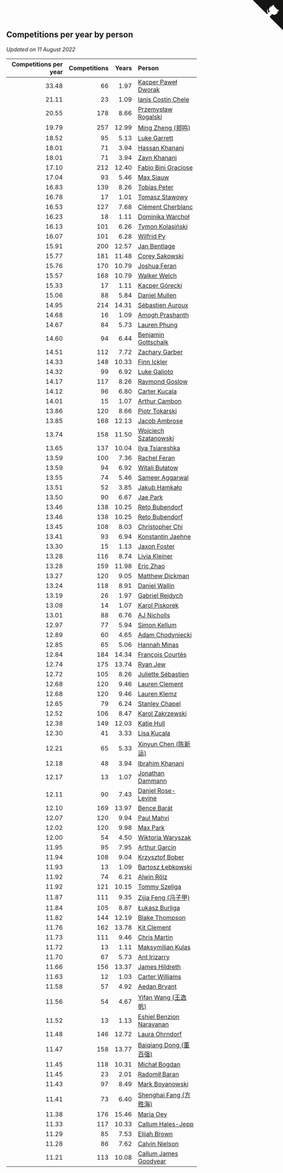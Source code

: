 ## Competitions per year by person

*Updated on 11 August 2022*

| Competitions per year | Competitions | Years | Person |
| ---: | ---: | ---: | :--- |
| 33.48 | 66 | 1.97 | [Kacper Paweł Dworak](https://www.worldcubeassociation.org/persons/2020DWOR01) |
| 21.11 | 23 | 1.09 | [Ianis Costin Chele](https://www.worldcubeassociation.org/persons/2021CHEL01) |
| 20.55 | 178 | 8.66 | [Przemysław Rogalski](https://www.worldcubeassociation.org/persons/2013ROGA02) |
| 19.79 | 257 | 12.99 | [Ming Zheng (郑鸣)](https://www.worldcubeassociation.org/persons/2009ZHEN11) |
| 18.52 | 95 | 5.13 | [Luke Garrett](https://www.worldcubeassociation.org/persons/2017GARR05) |
| 18.01 | 71 | 3.94 | [Hassan Khanani](https://www.worldcubeassociation.org/persons/2018KHAN26) |
| 18.01 | 71 | 3.94 | [Zayn Khanani](https://www.worldcubeassociation.org/persons/2018KHAN28) |
| 17.10 | 212 | 12.40 | [Fabio Bini Graciose](https://www.worldcubeassociation.org/persons/2010GRAC02) |
| 17.04 | 93 | 5.46 | [Max Siauw](https://www.worldcubeassociation.org/persons/2017SIAU02) |
| 16.83 | 139 | 8.26 | [Tobias Peter](https://www.worldcubeassociation.org/persons/2014PETE03) |
| 16.78 | 17 | 1.01 | [Tomasz Stawowy](https://www.worldcubeassociation.org/persons/2021STAW01) |
| 16.53 | 127 | 7.68 | [Clément Cherblanc](https://www.worldcubeassociation.org/persons/2014CHER05) |
| 16.23 | 18 | 1.11 | [Dominika Warchoł](https://www.worldcubeassociation.org/persons/2021WARC01) |
| 16.13 | 101 | 6.26 | [Tymon Kolasiński](https://www.worldcubeassociation.org/persons/2016KOLA02) |
| 16.07 | 101 | 6.28 | [Wilfrid Py](https://www.worldcubeassociation.org/persons/2016PYWI01) |
| 15.91 | 200 | 12.57 | [Jan Bentlage](https://www.worldcubeassociation.org/persons/2010BENT01) |
| 15.77 | 181 | 11.48 | [Corey Sakowski](https://www.worldcubeassociation.org/persons/2011SAKO01) |
| 15.76 | 170 | 10.79 | [Joshua Feran](https://www.worldcubeassociation.org/persons/2011FERA01) |
| 15.57 | 168 | 10.79 | [Walker Welch](https://www.worldcubeassociation.org/persons/2011WELC01) |
| 15.33 | 17 | 1.11 | [Kacper Górecki](https://www.worldcubeassociation.org/persons/2021GORE01) |
| 15.06 | 88 | 5.84 | [Daniel Mullen](https://www.worldcubeassociation.org/persons/2016MULL04) |
| 14.95 | 214 | 14.31 | [Sébastien Auroux](https://www.worldcubeassociation.org/persons/2008AURO01) |
| 14.68 | 16 | 1.09 | [Amogh Prashanth](https://www.worldcubeassociation.org/persons/2021PRAS01) |
| 14.67 | 84 | 5.73 | [Lauren Phung](https://www.worldcubeassociation.org/persons/2016PHUN02) |
| 14.60 | 94 | 6.44 | [Benjamin Gottschalk](https://www.worldcubeassociation.org/persons/2016GOTT01) |
| 14.51 | 112 | 7.72 | [Zachary Garber](https://www.worldcubeassociation.org/persons/2014GARB01) |
| 14.33 | 148 | 10.33 | [Finn Ickler](https://www.worldcubeassociation.org/persons/2012ICKL01) |
| 14.32 | 99 | 6.92 | [Luke Galioto](https://www.worldcubeassociation.org/persons/2015GALI02) |
| 14.17 | 117 | 8.26 | [Raymond Goslow](https://www.worldcubeassociation.org/persons/2014GOSL01) |
| 14.12 | 96 | 6.80 | [Carter Kucala](https://www.worldcubeassociation.org/persons/2015KUCA01) |
| 14.01 | 15 | 1.07 | [Arthur Cambon](https://www.worldcubeassociation.org/persons/2021CAMB01) |
| 13.86 | 120 | 8.66 | [Piotr Tokarski](https://www.worldcubeassociation.org/persons/2013TOKA01) |
| 13.85 | 168 | 12.13 | [Jacob Ambrose](https://www.worldcubeassociation.org/persons/2010AMBR01) |
| 13.74 | 158 | 11.50 | [Wojciech Szatanowski](https://www.worldcubeassociation.org/persons/2011SZAT01) |
| 13.65 | 137 | 10.04 | [Ilya Tsiareshka](https://www.worldcubeassociation.org/persons/2012TERE01) |
| 13.59 | 100 | 7.36 | [Rachel Feran](https://www.worldcubeassociation.org/persons/2015FERA01) |
| 13.59 | 94 | 6.92 | [Witali Bułatow](https://www.worldcubeassociation.org/persons/2015BUAT01) |
| 13.55 | 74 | 5.46 | [Sameer Aggarwal](https://www.worldcubeassociation.org/persons/2017AGGA01) |
| 13.51 | 52 | 3.85 | [Jakub Hamkało](https://www.worldcubeassociation.org/persons/2018HAMK01) |
| 13.50 | 90 | 6.67 | [Jae Park](https://www.worldcubeassociation.org/persons/2015PARK24) |
| 13.46 | 138 | 10.25 | [Reto Bubendorf](https://www.worldcubeassociation.org/persons/2012BUBE01) |
| 13.46 | 138 | 10.25 | [Reto Bubendorf](https://www.worldcubeassociation.org/persons/2012BUBE01) |
| 13.45 | 108 | 8.03 | [Christopher Chi](https://www.worldcubeassociation.org/persons/2014CHIC01) |
| 13.41 | 93 | 6.94 | [Konstantin Jaehne](https://www.worldcubeassociation.org/persons/2015JAEH01) |
| 13.30 | 15 | 1.13 | [Jaxon Foster](https://www.worldcubeassociation.org/persons/2021FOST01) |
| 13.28 | 116 | 8.74 | [Livia Kleiner](https://www.worldcubeassociation.org/persons/2013KLEI03) |
| 13.28 | 159 | 11.98 | [Eric Zhao](https://www.worldcubeassociation.org/persons/2010ZHAO19) |
| 13.27 | 120 | 9.05 | [Matthew Dickman](https://www.worldcubeassociation.org/persons/2013DICK01) |
| 13.24 | 118 | 8.91 | [Daniel Wallin](https://www.worldcubeassociation.org/persons/2013WALL03) |
| 13.19 | 26 | 1.97 | [Gabriel Rejdych](https://www.worldcubeassociation.org/persons/2020REJD01) |
| 13.08 | 14 | 1.07 | [Karol Piskorek](https://www.worldcubeassociation.org/persons/2021PISK01) |
| 13.01 | 88 | 6.76 | [AJ Nicholls](https://www.worldcubeassociation.org/persons/2015NICH04) |
| 12.97 | 77 | 5.94 | [Simon Kellum](https://www.worldcubeassociation.org/persons/2016KELL12) |
| 12.89 | 60 | 4.65 | [Adam Chodyniecki](https://www.worldcubeassociation.org/persons/2017CHOD02) |
| 12.85 | 65 | 5.06 | [Hannah Minas](https://www.worldcubeassociation.org/persons/2017MINA04) |
| 12.84 | 184 | 14.34 | [François Courtès](https://www.worldcubeassociation.org/persons/2008COUR01) |
| 12.74 | 175 | 13.74 | [Ryan Jew](https://www.worldcubeassociation.org/persons/2008JEWR01) |
| 12.72 | 105 | 8.26 | [Juliette Sébastien](https://www.worldcubeassociation.org/persons/2014SEBA01) |
| 12.68 | 120 | 9.46 | [Lauren Clement](https://www.worldcubeassociation.org/persons/2013KLEM01) |
| 12.68 | 120 | 9.46 | [Lauren Klemz](https://www.worldcubeassociation.org/persons/2013KLEM01) |
| 12.65 | 79 | 6.24 | [Stanley Chapel](https://www.worldcubeassociation.org/persons/2016CHAP04) |
| 12.52 | 106 | 8.47 | [Karol Zakrzewski](https://www.worldcubeassociation.org/persons/2014ZAKR01) |
| 12.38 | 149 | 12.03 | [Katie Hull](https://www.worldcubeassociation.org/persons/2010HULL01) |
| 12.30 | 41 | 3.33 | [Lisa Kucala](https://www.worldcubeassociation.org/persons/2019KUCA01) |
| 12.21 | 65 | 5.33 | [Xinyun Chen (陈新运)](https://www.worldcubeassociation.org/persons/2017CHEN36) |
| 12.18 | 48 | 3.94 | [Ibrahim Khanani](https://www.worldcubeassociation.org/persons/2018KHAN27) |
| 12.17 | 13 | 1.07 | [Jonathan Dammann](https://www.worldcubeassociation.org/persons/2021DAMM01) |
| 12.11 | 90 | 7.43 | [Daniel Rose-Levine](https://www.worldcubeassociation.org/persons/2015ROSE01) |
| 12.10 | 169 | 13.97 | [Bence Barát](https://www.worldcubeassociation.org/persons/2008BARA01) |
| 12.07 | 120 | 9.94 | [Paul Mahvi](https://www.worldcubeassociation.org/persons/2012MAHV01) |
| 12.02 | 120 | 9.98 | [Max Park](https://www.worldcubeassociation.org/persons/2012PARK03) |
| 12.00 | 54 | 4.50 | [Wiktoria Waryszak](https://www.worldcubeassociation.org/persons/2018WARY01) |
| 11.95 | 95 | 7.95 | [Arthur Garcin](https://www.worldcubeassociation.org/persons/2014GARC27) |
| 11.94 | 108 | 9.04 | [Krzysztof Bober](https://www.worldcubeassociation.org/persons/2013BOBE01) |
| 11.93 | 13 | 1.09 | [Bartosz Łebkowski](https://www.worldcubeassociation.org/persons/2021LEBK01) |
| 11.92 | 74 | 6.21 | [Alwin Rölz](https://www.worldcubeassociation.org/persons/2016ROLZ01) |
| 11.92 | 121 | 10.15 | [Tommy Szeliga](https://www.worldcubeassociation.org/persons/2012SZEL01) |
| 11.87 | 111 | 9.35 | [Zijia Feng (冯子甲)](https://www.worldcubeassociation.org/persons/2013FENG02) |
| 11.84 | 105 | 8.87 | [Łukasz Burliga](https://www.worldcubeassociation.org/persons/2013BURL01) |
| 11.82 | 144 | 12.19 | [Blake Thompson](https://www.worldcubeassociation.org/persons/2010THOM03) |
| 11.76 | 162 | 13.78 | [Kit Clement](https://www.worldcubeassociation.org/persons/2008CLEM01) |
| 11.73 | 111 | 9.46 | [Chris Martin](https://www.worldcubeassociation.org/persons/2013MART03) |
| 11.72 | 13 | 1.11 | [Maksymilian Kulas](https://www.worldcubeassociation.org/persons/2021KULA02) |
| 11.70 | 67 | 5.73 | [Ant Irizarry](https://www.worldcubeassociation.org/persons/2016IRIZ02) |
| 11.66 | 156 | 13.37 | [James Hildreth](https://www.worldcubeassociation.org/persons/2009HILD01) |
| 11.63 | 12 | 1.03 | [Carter Williams](https://www.worldcubeassociation.org/persons/2021WILL06) |
| 11.58 | 57 | 4.92 | [Aedan Bryant](https://www.worldcubeassociation.org/persons/2017BRYA06) |
| 11.56 | 54 | 4.67 | [Yifan Wang (王逸帆)](https://www.worldcubeassociation.org/persons/2017WANY29) |
| 11.52 | 13 | 1.13 | [Eshiel Benzion Narayanan](https://www.worldcubeassociation.org/persons/2021NARA03) |
| 11.48 | 146 | 12.72 | [Laura Ohrndorf](https://www.worldcubeassociation.org/persons/2009OHRN01) |
| 11.47 | 158 | 13.77 | [Baiqiang Dong (董百强)](https://www.worldcubeassociation.org/persons/2008DONG06) |
| 11.45 | 118 | 10.31 | [Michał Bogdan](https://www.worldcubeassociation.org/persons/2012BOGD01) |
| 11.45 | 23 | 2.01 | [Radomił Baran](https://www.worldcubeassociation.org/persons/2020BARA02) |
| 11.43 | 97 | 8.49 | [Mark Boyanowski](https://www.worldcubeassociation.org/persons/2014BOYA01) |
| 11.41 | 73 | 6.40 | [Shenghai Fang (方胜海)](https://www.worldcubeassociation.org/persons/2016FANG01) |
| 11.38 | 176 | 15.46 | [Maria Oey](https://www.worldcubeassociation.org/persons/2007OEYM01) |
| 11.33 | 117 | 10.33 | [Callum Hales-Jepp](https://www.worldcubeassociation.org/persons/2012HALE01) |
| 11.29 | 85 | 7.53 | [Elijah Brown](https://www.worldcubeassociation.org/persons/2015BROW03) |
| 11.28 | 86 | 7.62 | [Calvin Nielson](https://www.worldcubeassociation.org/persons/2014NIEL03) |
| 11.21 | 113 | 10.08 | [Callum James Goodyear](https://www.worldcubeassociation.org/persons/2012GOOD02) |


<a href="https://github.com/JustinTimeCuber/wca_statistics" class="github-corner" aria-label="View source on Github"><svg width="80" height="80" viewBox="0 0 250 250" style="fill:#151513; color:#fff; position: absolute; top: 0; border: 0; right: 0;" aria-hidden="true"><path d="M0,0 L115,115 L130,115 L142,142 L250,250 L250,0 Z"></path><path d="M128.3,109.0 C113.8,99.7 119.0,89.6 119.0,89.6 C122.0,82.7 120.5,78.6 120.5,78.6 C119.2,72.0 123.4,76.3 123.4,76.3 C127.3,80.9 125.5,87.3 125.5,87.3 C122.9,97.6 130.6,101.9 134.4,103.2" fill="currentColor" style="transform-origin: 130px 106px;" class="octo-arm"></path><path d="M115.0,115.0 C114.9,115.1 118.7,116.5 119.8,115.4 L133.7,101.6 C136.9,99.2 139.9,98.4 142.2,98.6 C133.8,88.0 127.5,74.4 143.8,58.0 C148.5,53.4 154.0,51.2 159.7,51.0 C160.3,49.4 163.2,43.6 171.4,40.1 C171.4,40.1 176.1,42.5 178.8,56.2 C183.1,58.6 187.2,61.8 190.9,65.4 C194.5,69.0 197.7,73.2 200.1,77.6 C213.8,80.2 216.3,84.9 216.3,84.9 C212.7,93.1 206.9,96.0 205.4,96.6 C205.1,102.4 203.0,107.8 198.3,112.5 C181.9,128.9 168.3,122.5 157.7,114.1 C157.9,116.9 156.7,120.9 152.7,124.9 L141.0,136.5 C139.8,137.7 141.6,141.9 141.8,141.8 Z" fill="currentColor" class="octo-body"></path></svg></a><style>.github-corner:hover .octo-arm{animation:octocat-wave 560ms ease-in-out}@keyframes octocat-wave{0%,100%{transform:rotate(0)}20%,60%{transform:rotate(-25deg)}40%,80%{transform:rotate(10deg)}}@media (max-width:500px){.github-corner:hover .octo-arm{animation:none}.github-corner .octo-arm{animation:octocat-wave 560ms ease-in-out}}</style>
